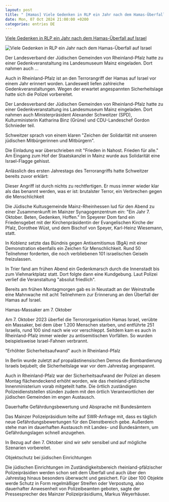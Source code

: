 ```yaml
---
layout: post
title: " [Hamas] Viele Gedenken in RLP ein Jahr nach dem Hamas-Überfall auf Israel"
date: Mon, 07 Oct 2024 21:00:00 +0200
categories: entries DE
---
```

[Viele Gedenken in RLP ein Jahr nach dem Hamas-Überfall auf Israel](https://www.swr.de/swraktuell/rheinland-pfalz/7-oktober-attentat-hamas-israel-sicherheit-rheinland-pfalz-polizei-synagogen-gedenkveranstaltungen-100.html)

![Viele Gedenken in RLP ein Jahr nach dem Hamas-Überfall auf Israel](https://www.swr.de/swraktuell/rheinland-pfalz/1728319275360%2Cdemo-trier-gedenken-7-oktober-angriff-hamas-israel-100~_v-16x9@2dL_-6c42aff4e68b43c7868c3240d3ebfa29867457da.jpg)

Der Landesverband der Jüdischen Gemeinden von Rheinland-Pfalz hatte zu einer Gedenkveranstaltung ins Landesmuseum Mainz eingeladen. Dort nahmen auch ...

Auch in Rheinland-Pfalz ist an den Terrorangriff der Hamas auf Israel vor einem Jahr erinnert worden. Landesweit liefen zahlreiche Gedenkveranstaltungen. Wegen der erwartet angespannten Sicherheitslage hatte sich die Polizei vorbereitet.

Der Landesverband der Jüdischen Gemeinden von Rheinland-Pfalz hatte zu einer Gedenkveranstaltung ins Landesmuseum Mainz eingeladen. Dort nahmen auch Ministerpräsident Alexander Schweitzer (SPD), Kulturministerin Katharina Binz (Grüne) und CDU-Landeschef Gordon Schnieder teil.

Schweitzer sprach von einem klaren "Zeichen der Solidarität mit unseren jüdischen Mitbürgerinnen und Mitbürgern".

Die Einladung war überschrieben mit "Frieden in Nahost. Frieden für alle." Am Eingang zum Hof der Staatskanzlei in Mainz wurde aus Solidarität eine Israel-Flagge gehisst.

Anlässlich des ersten Jahrestags des Terrorangriffs hatte Schweitzer bereits zuvor erklärt:

Dieser Angriff ist durch nichts zu rechtfertigen. Er muss immer wieder klar als das benannt werden, was er ist: brutalster Terror, ein Verbrechen gegen die Menschlichkeit

Die Jüdische Kultusgemeinde Mainz-Rheinhessen lud für den Abend zu einer Zusammenkunft im Mainzer Synagogenzentrum ein: "Ein Jahr 7. Oktober. Beten, Gedenken, Hoffen." Im Speyerer Dom fand ein Friedensgebet mit der Kirchenpräsidentin der Evangelischen Kirche der Pfalz, Dorothee Wüst, und dem Bischof von Speyer, Karl-Heinz Wiesemann, statt.

In Koblenz setzte das Bündnis gegen Antisemitismus (BgA) mit einer Demonstration ebenfalls ein Zeichen für Menschlichkeit. Rund 50 Teilnehmer forderten, die noch verbliebenen 101 israelischen Geiseln freizulassen.

In Trier fand am frühen Abend ein Gedenkmarsch durch die Innenstadt bis zum Viehmarktplatz statt. Dort folgte dann eine Kundgebung. Laut Polizei verlief die Veranstaltung "absolut friedlich".

Bereits am frühen Montagmorgen gab es in Neustadt an der Weinstraße eine Mahnwache mit acht Teilnehmern zur Erinnerung an den Überfall der Hamas auf Israel.

Hamas-Massaker am 7. Oktober

Am 7. Oktober 2023 überfiel die Terrororganisation Hamas Israel, verübte ein Massaker, bei dem über 1.200 Menschen starben, und entführte 251 Israelis, rund 100 sind nach wie vor verschleppt. Seitdem kam es auch in Rheinland-Pfalz immer wieder zu antisemitischen Vorfällen. So wurden beispielsweise Israel-Fahnen verbrannt.

"Erhöhter Sicherheitsaufwand" auch in Rheinland-Pfalz

In Berlin wurde zuletzt auf propalästinensischen Demos die Bombardierung Israels bejubelt; die Sicherheitslage war vor dem Jahrestag angespannt.

Auch in Rheinland-Pfalz war der Sicherheitsaufwand der Polizei an diesem Montag flächendeckend erhöht worden, wie das rheinland-pfälzische Innenministerium vorab mitgeteilt hatte. Die örtlich zuständigen Polizeidienststellen stünden zudem mit den örtlich Verantwortlichen der jüdischen Gemeinden im engen Austausch.

Dauerhafte Gefährdungsbewertung und Absprache mit Bundesämtern

Das Mainzer Polizeipräsidium teilte auf SWR-Anfrage mit, dass es täglich neue Gefährdungsbewertungen für den Dienstbereich gebe. Außerdem stehe man im dauerhaften Austausch mit Landes- und Bundesämtern, um Gefährdungslagen schnell anzugehen.

In Bezug auf den 7. Oktober sind wir sehr sensibel und auf mögliche Szenarien vorbereitet.

Objektschutz bei jüdischen Einrichtungen

Die jüdischen Einrichtungen im Zuständigkeitsbereich rheinland-pfälzischer Polizeipräsidien werden schon seit dem Überfall und auch über den Jahrestag hinaus besonders überwacht und gesichert. Für über 100 Objekte werde Schutz in Form regelmäßiger Streifen oder Verpostung, also dauerhafter Anwesenheit von Polizeibeamten geboten, sagte der Pressesprecher des Mainzer Polizeipräsidiums, Markus Weyerhäuser.

